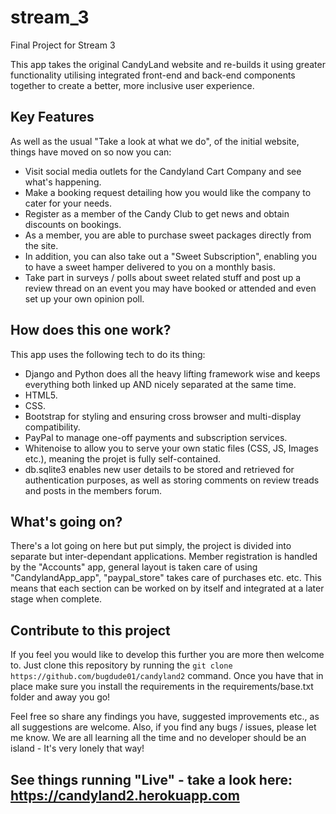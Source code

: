 # stream_3
Final Project for Stream 3

This app takes the original CandyLand website and re-builds it using greater functionality utilising
integrated front-end and back-end components together to create a better, more inclusive user
experience.

## Key Features

As well as the usual "Take a look at what we do", of the initial website, things have moved on so now
you can:

* Visit social media outlets for the Candyland Cart Company and see what's happening.
* Make a booking request detailing how you would like the company to cater for your needs.
* Register as a member of the Candy Club to get news and obtain discounts on bookings.
* As a member, you are able to purchase sweet packages directly from the site.
* In addition, you can also take out a "Sweet Subscription", enabling you to have a sweet hamper
  delivered to you on a monthly basis.
* Take part in surveys / polls about sweet related stuff and post up a review thread on an event you
  may have booked or attended and even set up your own opinion poll.

## How does this one work?

This app uses the following tech to do its thing:

* Django and Python does all the heavy lifting framework wise and keeps everything both linked up AND nicely
  separated at the same time.
* HTML5.
* CSS.
* Bootstrap for styling and ensuring cross browser and multi-display compatibility.
* PayPal to manage one-off payments and subscription services.
* Whitenoise to allow you to serve your own static files (CSS, JS, Images etc.), meaning the projet is fully
self-contained.
* db.sqlite3 enables new user details to be stored and retrieved for authentication purposes, as well as
storing comments on review treads and posts in the members forum.

## What's going on?

There's a lot going on here but put simply, the project is divided into separate but inter-dependant
applications. Member registration is handled by the "Accounts" app, general layout is taken care of using
"CandylandApp_app", "paypal_store" takes care of purchases etc. etc. This means that each section can be worked
on by itself and integrated at a later stage when complete.

## Contribute to this project

If you feel you would like to develop this further you are more then welcome to. Just clone this repository
by running the `git clone https://github.com/bugdude01/candyland2` command. Once you have that in place make
sure you install the requirements in the requirements/base.txt folder and away you go!

Feel free so share any findings you have, suggested improvements etc., as all suggestions are welcome. Also, if
you find any bugs / issues, please let me know. We are all learning all the time and no developer should be an
island - It's very lonely that way!

## See things running "Live" - take a look here: https://candyland2.herokuapp.com
